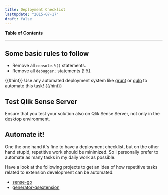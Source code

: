 ```yaml
---
title: Deployment Checklist
lastUpdate: "2015-07-17"
draft: false
---
```


**Table of Contents**

<!-- toc -->

---

## Some basic rules to follow
* Remove all `console.%()` statements.
* Remove all `debugger;` statements (!!!{).

{{#hint}}
Use any automated deployment system like [grunt](http://gruntjs.com/) or [gulp](http://gulpjs.com/) to automate this task!
{{/hint}}

## Test Qlik Sense Server
Ensure that you test your solution also on Qlik Sense Server, not only in the desktop environment.

## Automate it!

One the one hand it's fine to have a deployment checklist, but on the other hand stupid, repetitive work should be minimized.
So I personally prefer to automate as many tasks in my daily work as possible.

Have a look at the following projects to get an idea of how repetitive tasks related to extension development can be automated:

* [sense-go](https://github.com/stefanwalther/sense-go)
* [generator-qsextension](https://github.com/stefanwalther/generator-qsExtension)